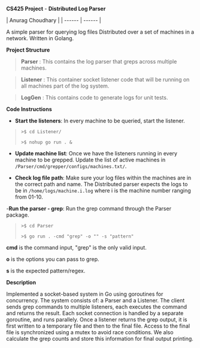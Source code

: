 **CS425 Project** - **Distributed Log Parser**


| Anurag Choudhary  |
| ------ | ------ |

A simple parser for querying log files Distributed over a set of machines in a network. Written in Golang.


**Project Structure**

>**Parser** :
> This contains the log parser that greps across multiple machines.

>**Listener** : 
> This container socket listener code that will be running on all machines part of the log system.

>**LogGen** : 
> This contains code to generate logs for unit tests.


**Code Instructions**


- **Start the listeners**: In every machine to be queried, start the listener.

>`>$ cd Listener/`
>
>`>$ nohup go run . &`

- **Update machine list**: Once we have the listeners running in every machine to be grepped. Update the list of active machines in `/Parser/cmd/grepper/configs/machines.txt/`.

- **Check log file path**: Make sure your log files within the machines are in the correct path and name. The Distributed parser expects the logs to be in `/home/logs/machine.i.log` where i is the machine number ranging from 01-10.

-**Run the parser - grep**: Run the grep command through the Parser package. 

> `>$ cd Parser`
>
>`>$ go run . -cmd "grep" -o "" -s "pattern"`

**cmd** is the command input, "grep" is the only valid input.

**o** is the options you can pass to grep.

**s** is the expected pattern/regex.



**Description**


 Implemented a socket-based system in Go using goroutines for
 concurrency. The system consists of: a Parser and a Listener. The client sends grep
 commands to multiple listeners, each executes the command and returns the result.
 Each socket connection is handled by a separate goroutine, and runs parallely. Once a
 listener returns the grep output, it is first written to a temporary file and then to the final
 file. Access to the final file is synchronized using a mutex to avoid race conditions. We
 also calculate the grep counts and store this information for final output printing.

